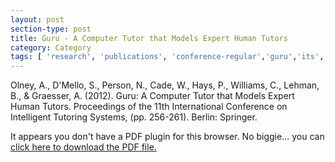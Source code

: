 ```yaml
---
layout: post
section-type: post
title: Guru - A Computer Tutor that Models Expert Human Tutors
category: Category
tags: [ 'research', 'publications', 'conference-regular','guru','its','education','nlp','discourse' ]
---
```

Olney, A., D'Mello, S., Person, N., Cade, W., Hays, P., Williams, C., Lehman, B., & Graesser, A. (2012). Guru: A Computer Tutor that Models Expert Human Tutors. Proceedings of the 11th International Conference on Intelligent Tutoring Systems, (pp. 256-261). Berlin: Springer. 

<object data="https://umdrive.memphis.edu/aolney/public/publications/guru_its_2012.pdf" type="application/pdf" width="100%" height="600px">
 
  <p>It appears you don't have a PDF plugin for this browser.
  No biggie... you can <a href="https://umdrive.memphis.edu/aolney/public/publications/guru_its_2012.pdf">click here to
  download the PDF file.</a></p>
  
</object>
